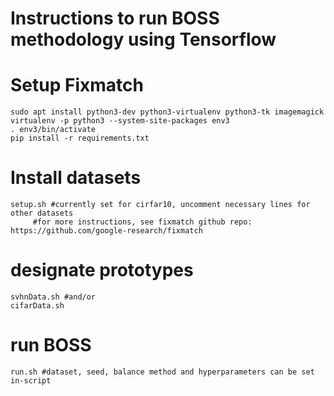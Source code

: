 #	Instructions to run BOSS methodology using Tensorflow

#	Setup Fixmatch
	sudo apt install python3-dev python3-virtualenv python3-tk imagemagick
	virtualenv -p python3 --system-site-packages env3
	. env3/bin/activate
	pip install -r requirements.txt

#	Install datasets
 	setup.sh #currently set for cirfar10, uncomment necessary lines for other datasets	
		 #for more instructions, see fixmatch github repo: https://github.com/google-research/fixmatch

#	designate prototypes
 	svhnData.sh #and/or
	cifarData.sh
	
#	run BOSS
	run.sh #dataset, seed, balance method and hyperparameters can be set in-script	
